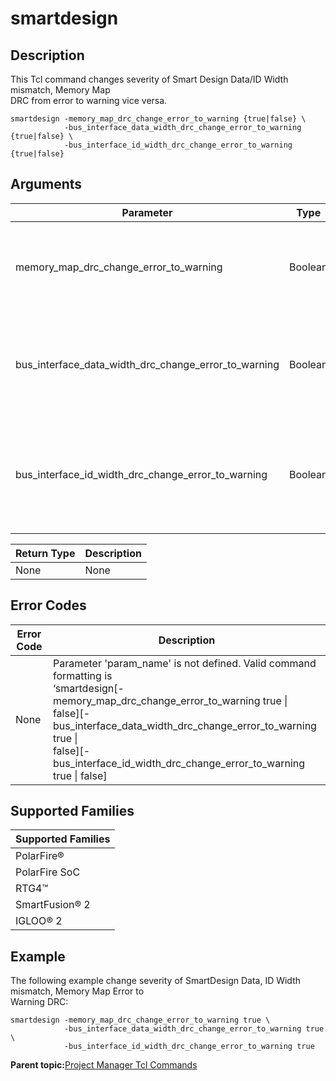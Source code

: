 # smartdesign

## Description

This Tcl command changes severity of Smart Design Data/ID Width mismatch, Memory Map<br /> DRC from error to warning vice versa.

```
smartdesign -memory_map_drc_change_error_to_warning {true|false} \
            -bus_interface_data_width_drc_change_error_to_warning {true|false} \
            -bus_interface_id_width_drc_change_error_to_warning {true|false}
```

## Arguments

|Parameter|Type|Description|
|---------|----|-----------|
|memory\_map\_drc\_change\_error\_to\_warning|Boolean|Specify true or 1 to change memory map error DRC to<br /> warning.|
|bus\_interface\_data\_width\_drc\_change\_error\_to\_warning|Boolean|Specify true or 1 to change bus interface data width mismatch<br /> error DRC to warning.|
|bus\_interface\_id\_width\_drc\_change\_error\_to\_warning|Boolean|Specify true or 1 to change bus interface ID width mismatch error<br /> DRC to warning.|

|Return Type|Description|
|-----------|-----------|
|None|None|

## Error Codes

|Error Code|Description|
|----------|-----------|
|None|Parameter 'param\_name' is not defined. Valid command formatting is<br /> ‘smartdesign\[-memory\_map\_drc\_change\_error\_to\_warning true \|<br /> false\]\[-bus\_interface\_data\_width\_drc\_change\_error\_to\_warning<br /> true \|<br /> false\]\[-bus\_interface\_id\_width\_drc\_change\_error\_to\_warning<br /> true \| false\]|

## Supported Families

|Supported Families|
|------------------|
|PolarFire®|
|PolarFire SoC|
|RTG4™|
|SmartFusion® 2|
|IGLOO® 2|

## Example

The following example change severity of SmartDesign Data, ID Width mismatch, Memory Map Error to<br /> Warning DRC:

```
smartdesign -memory_map_drc_change_error_to_warning true \
            -bus_interface_data_width_drc_change_error_to_warning true \
            -bus_interface_id_width_drc_change_error_to_warning true
```

**Parent topic:**[Project Manager Tcl Commands](GUID-CE445F8D-419D-434B-9288-A0005F280E89.md)

